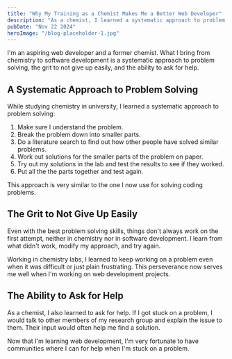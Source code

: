```yaml
---
title: "Why My Training as a Chemist Makes Me a Better Web Developer"
description: "As a chemist, I learned a systematic approach to problem solving, perseverance, and asking for help. It now serves me well as a web developer."
pubDate: "Nov 22 2024"
heroImage: "/blog-placeholder-1.jpg"
---
```


I'm an aspiring web developer and a former chemist. What I bring from chemistry to software development is a systematic approach to problem solving, the grit to not give up easily, and the ability to ask for help.

## A Systematic Approach to Problem Solving

While studying chemistry in university, I learned a systematic approach to problem solving:

1. Make sure I understand the problem.
2. Break the problem down into smaller parts.
3. Do a literature search to find out how other people have solved similar problems.
4. Work out solutions for the smaller parts of the problem on paper.
5. Try out my solutions in the lab and test the results to see if they worked.
6. Put all the the parts together and test again.

This approach is very similar to the one I now use for solving coding problems.

## The Grit to Not Give Up Easily

Even with the best problem solving skills, things don't always work on the first attempt, neither in chemistry nor in software development. I learn from what didn't work, modify my approach, and try again.

Working in chemistry labs, I learned to keep working on a problem even when it was difficult or just plain frustrating. This perseverance now serves me well when I'm working on web development projects.

## The Ability to Ask for Help

As a chemist, I also learned to ask for help. If I got stuck on a problem, I would talk to other members of my research group and explain the issue to them. Their input would often help me find a solution.

Now that I'm learning web development, I'm very fortunate to have communities where I can for help when I'm stuck on a problem.
